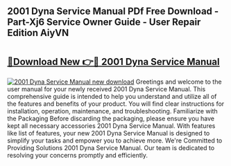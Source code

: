 ## 2001 Dyna Service Manual PDf Free Download - Part-Xj6 Service Owner Guide - User Repair Edition AiyVN

# <h2><a href="http://bc35306.oget.top/?id=2001+Dyna+Service+Manual">🔗Download New 👉🔴 2001 Dyna Service Manual</a></h2>

[![2001 Dyna Service Manual new download](https://i.imgur.com/5g1atiW.png)](http://bc35306.oget.top/?id=2001+Dyna+Service+Manual)
Greetings and welcome to the user manual for your newly received 2001 Dyna Service Manual. This comprehensive guide is intended to help you understand and utilize all of the features and benefits of your product. You will find clear instructions for installation, operation, maintenance, and troubleshooting. Familiarize with the Packaging Before discarding the packaging, please ensure you have kept all necessary accessories 2001 Dyna Service Manual. With features like list of features, your new 2001 Dyna Service Manual is designed to simplify your tasks and empower you to achieve more. We're Committed to Providing Solutions 2001 Dyna Service Manual. Our team is dedicated to resolving your concerns promptly and efficiently.
